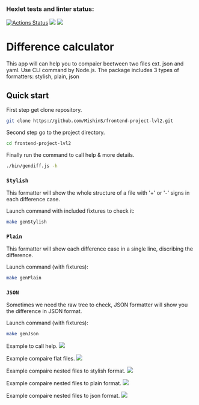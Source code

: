 ### Hexlet tests and linter status:
[![Actions Status](https://github.com/MishinS/frontend-project-lvl2/workflows/hexlet-check/badge.svg)](https://github.com/MishinS/frontend-project-lvl2/actions)
<a href="https://codeclimate.com/github/MishinS/frontend-project-lvl2/maintainability"><img src="https://api.codeclimate.com/v1/badges/eb0dbaf44d61efbd048f/maintainability" /></a>
<a href="https://codeclimate.com/github/MishinS/frontend-project-lvl2/test_coverage"><img src="https://api.codeclimate.com/v1/badges/eb0dbaf44d61efbd048f/test_coverage" /></a>

<p><h1>Difference calculator</h1></p>
This app will can help you to compaier beetween two files ext. json and yaml. Use CLI command by Node.js. The package includes 3 types of formatters: stylish, plain, json

## <p><h2>Quick start</h2></p>

First step get clone repository.

```bash
git clone https://github.com/MishinS/frontend-project-lvl2.git
```
Second step go to the project directory.

```bash
cd frontend-project-lvl2
```
Finally run the command to call help & more details.

```bash
./bin/gendiff.js -h
```
### `Stylish`

This formatter will show the whole structure of a file with '+' or '-' signs in each difference case.

Launch command with included fixtures to check it:

```bash
make genStylish
```

### `Plain`

This formatter will show each difference case in a single line, discribing the difference.

Launch command (with fixtures):

```bash
make genPlain
```

### `JSON`

Sometimes we need the raw tree to check, JSON formatter will show you the difference in JSON format.

Launch command (with fixtures):

```bash
make genJson
```

Example to call help.
<a href="https://asciinema.org/a/sn1YzIkzf6Vo5dmUnW8pYZfI8" target="_blank"><img src="https://asciinema.org/a/sn1YzIkzf6Vo5dmUnW8pYZfI8.svg" /></a>

Example compaire flat files.
<a href="https://asciinema.org/a/9Bjp73rnu6wV2IDcgHnoHla53" target="_blank"><img src="https://asciinema.org/a/9Bjp73rnu6wV2IDcgHnoHla53.svg" /></a>

Example compaire nested files to stylish format.
<a href="https://asciinema.org/a/M9kGZz7CrsbglDUhegC8rm5Ui" target="_blank"><img src="https://asciinema.org/a/M9kGZz7CrsbglDUhegC8rm5Ui.svg" /></a>

Example compaire nested files to plain format.
<a href="https://asciinema.org/a/NAucZmsf5LVCfpYPFIl2XY5yZ" target="_blank"><img src="https://asciinema.org/a/NAucZmsf5LVCfpYPFIl2XY5yZ.svg" /></a>

Example compaire nested files to json format.
<a href="https://asciinema.org/a/PsLPL1NLAqKA4kPbxemfhBvoH" target="_blank"><img src="https://asciinema.org/a/PsLPL1NLAqKA4kPbxemfhBvoH.svg" /></a>
